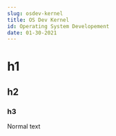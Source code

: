 ```yaml
---
slug: osdev-kernel
title: OS Dev Kernel
id: Operating System Developement
date: 01-30-2021
---
```


# h1

## h2

### h3

Normal text